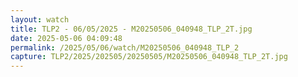 ```yaml
---
layout: watch
title: TLP2 - 06/05/2025 - M20250506_040948_TLP_2T.jpg
date: 2025-05-06 04:09:48
permalink: /2025/05/06/watch/M20250506_040948_TLP_2
capture: TLP2/2025/202505/20250505/M20250506_040948_TLP_2T.jpg
---
```

